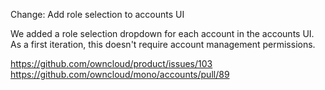 Change: Add role selection to accounts UI

We added a role selection dropdown for each account in the accounts UI. As a first iteration, this doesn't
require account management permissions.

https://github.com/owncloud/product/issues/103
https://github.com/owncloud/mono/accounts/pull/89
